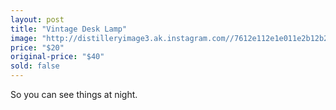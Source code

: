 ```yaml
---
layout: post
title: "Vintage Desk Lamp"
image: "http://distilleryimage3.ak.instagram.com//7612e112e1e011e2b12b22000aaa04d7_7.jpg"
price: "$20"
original-price: "$40"
sold: false
---
```


So you can see things at night.
